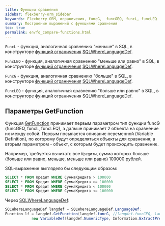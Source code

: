```yaml
---
title: Функции сравнения
sidebar: flexberry-orm_sidebar
keywords: Flexberry ORM, ограничения, funcG,  funcGEQ, funcL, funcLEQ
summary: Построение выражений с функциями сравнения
toc: true
permalink: en/fo_compare-functions.html
---
```


`FuncL` - функция, аналогичная сравнению "меньше" в SQL, в конструкторе [функций ограничения](fo_limit-function.html) [SQLWhereLanguageDef](fo_function-list.html).

`FuncLEQ` - функция, аналогичная сравнению "меньше или равно" в SQL, в конструкторе [функций ограничения](fo_limit-function.html) [SQLWhereLanguageDef](fo_function-list.html).

`FuncG` - функция, аналогичная сравнению "больше" в SQL, в конструкторе [функций ограничения](fo_limit-function.html) [SQLWhereLanguageDef](fo_function-list.html).

`FuncLEQ` - функция, аналогичная сравнению "больше или равно" в SQL, в конструкторе [функций ограничения](fo_limit-function.html) [SQLWhereLanguageDef](fo_function-list.html).

## Параметры GetFunction

Функция [GetFunction](fo_function-list.html) принимает первым параметром тип функции funcG (funcGEQ, funcL, funcLEQ), а дальше принимает 2 объекта на сравнение их между собой. Первым посылается описание переменной (Variable Definition), по которому будут определяться объекты для сравнения; а вторым параметром - объект, с которым будет происходить сравнение.

Например, требуется вычитать все `Кредиты`, сумма которых больше (больше или равно, меньше, меньше или равно) 100000 рублей.

SQL-выражение выглядело бы следующим образом:

```sql
SELECT * FROM Кредит WHERE СуммаКредита > 100000
SELECT * FROM Кредит WHERE СуммаКредита >= 100000
SELECT * FROM Кредит WHERE СуммаКредита < 100000
SELECT * FROM Кредит WHERE СуммаКредита <= 100000
```

Через [SQLWhereLanguageDef](fo_function-list.html):

```csharp
SQLWhereLanguageDef langdef = SQLWhereLanguageDef.LanguageDef;
Function lf = langdef.GetFunction(langdef.funcG, //langdef.funcGEQ, langdef.funcL, langdef.funcLEQ
			new VariableDef(langdef.NumericType, Information.ExtractPropertyPath<Кредит>(x => x.СуммаКредита)), 100000);
```
